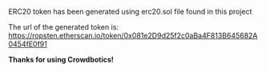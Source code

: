 ERC20 token has been generated using erc20.sol file found in this project

The url of the generated token is: https://ropsten.etherscan.io/token/0x081e2D9d25f2c0aBa4F813B645682A0454fE0f91

**Thanks for using Crowdbotics!**